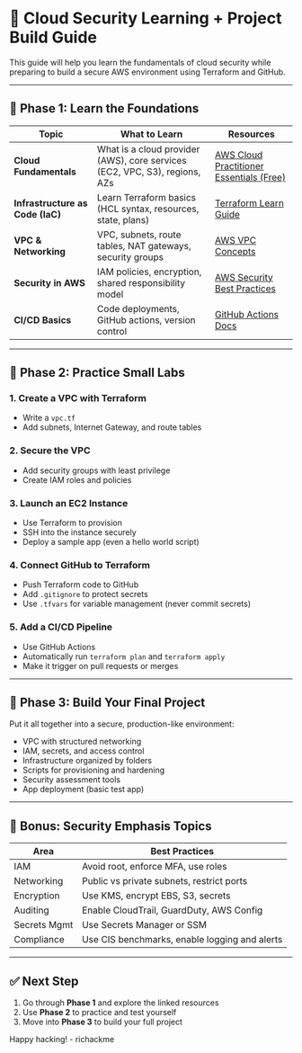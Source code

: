 # 🧭 Cloud Security Learning + Project Build Guide

This guide will help you learn the fundamentals of cloud security while preparing to build a secure AWS environment using Terraform and GitHub.

---

## 🧱 Phase 1: Learn the Foundations

| Topic | What to Learn | Resources |
|------|----------------|-----------|
| **Cloud Fundamentals** | What is a cloud provider (AWS), core services (EC2, VPC, S3), regions, AZs | [AWS Cloud Practitioner Essentials (Free)](https://www.aws.training/Details/Curriculum?id=20685) |
| **Infrastructure as Code (IaC)** | Learn Terraform basics (HCL syntax, resources, state, plans) | [Terraform Learn Guide](https://developer.hashicorp.com/terraform/learn) |
| **VPC & Networking** | VPC, subnets, route tables, NAT gateways, security groups | [AWS VPC Concepts](https://docs.aws.amazon.com/vpc/latest/userguide/what-is-amazon-vpc.html) |
| **Security in AWS** | IAM policies, encryption, shared responsibility model | [AWS Security Best Practices](https://docs.aws.amazon.com/wellarchitected/latest/security-pillar/) |
| **CI/CD Basics** | Code deployments, GitHub actions, version control | [GitHub Actions Docs](https://docs.github.com/en/actions) |

---

## 🧪 Phase 2: Practice Small Labs

### 1. Create a VPC with Terraform
- Write a `vpc.tf`
- Add subnets, Internet Gateway, and route tables

### 2. Secure the VPC
- Add security groups with least privilege
- Create IAM roles and policies

### 3. Launch an EC2 Instance
- Use Terraform to provision
- SSH into the instance securely
- Deploy a sample app (even a hello world script)

### 4. Connect GitHub to Terraform
- Push Terraform code to GitHub
- Add `.gitignore` to protect secrets
- Use `.tfvars` for variable management (never commit secrets)

### 5. Add a CI/CD Pipeline
- Use GitHub Actions
- Automatically run `terraform plan` and `terraform apply`
- Make it trigger on pull requests or merges

---

## 🚧 Phase 3: Build Your Final Project

Put it all together into a secure, production-like environment:

- VPC with structured networking
- IAM, secrets, and access control
- Infrastructure organized by folders
- Scripts for provisioning and hardening
- Security assessment tools
- App deployment (basic test app)

---

## 🔐 Bonus: Security Emphasis Topics

| Area | Best Practices |
|------|----------------|
| IAM | Avoid root, enforce MFA, use roles |
| Networking | Public vs private subnets, restrict ports |
| Encryption | Use KMS, encrypt EBS, S3, secrets |
| Auditing | Enable CloudTrail, GuardDuty, AWS Config |
| Secrets Mgmt | Use Secrets Manager or SSM |
| Compliance | Use CIS benchmarks, enable logging and alerts |

---

## ✅ Next Step

1. Go through **Phase 1** and explore the linked resources  
2. Use **Phase 2** to practice and test yourself  
3. Move into **Phase 3** to build your full project

Happy hacking! - richackme
